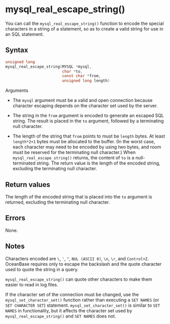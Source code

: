 mysql_real_escape_string() 
===============================================

You can call the `mysql_real_escape_string()` function to encode the special characters in a string of a statement, so as to create a valid string for use in an SQL statement. 

Syntax 
---------------------------

```c
unsigned long
mysql_real_escape_string(MYSQL *mysql,
                         char *to,
                         const char *from,
                         unsigned long length)
```



Arguments

* The `mysql` argument must be a valid and open connection because character escaping depends on the character set used by the server.

  

* The string in the `from` argument is encoded to generate an escaped SQL string. The result is placed in the `to` argument, followed by a terminating null character.

  

* The length of the string that `from` points to must be `length` bytes. At least `length*2+1` bytes must be allocated to the buffer. (In the worst case, each character may need to be encoded by using two bytes, and room must be reserved for the terminating null character.) When `mysql_real_escape_string()` returns, the content of `to` is a null-terminated string. The return value is the length of the encoded string, excluding the terminating null character.

  




Return values 
----------------------------------

The length of the encoded string that is placed into the `to` argument is returned, excluding the terminating null character.

Errors 
---------------------------

None.

Notes 
--------------------------

Characters encoded are `\`, `'`, `"`, `NUL (ASCII 0)`, `\n`, `\r`, and `Control+Z`. OceanBase requires only to escape the backslash and the quote character used to quote the string in a query. 

`mysql_real_escape_string()` can quote other characters to make them easier to read in log files. 

If the character set of the connection must be changed, use the `mysql_set_character_set()` function rather than executing a `SET NAMES` (or `SET CHARACTER SET`) statement. `mysql_set_character_set()` is similar to `SET NAMES` in functionality, but it affects the character set used by `mysql_real_escape_string()` and `SET NAMES` does not.
